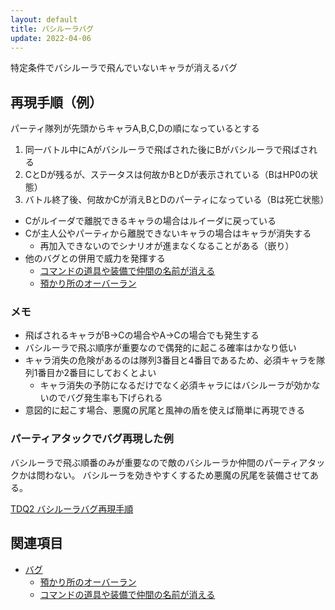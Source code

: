 ```yaml
---
layout: default
title: バシルーラバグ
update: 2022-04-06
---
```


特定条件でバシルーラで飛んでいないキャラが消えるバグ

## 再現手順（例）

パーティ隊列が先頭からキャラA,B,C,Dの順になっているとする

1. 同一バトル中にAがバシルーラで飛ばされた後にBがバシルーラで飛ばされる
2. CとDが残るが、ステータスは何故かBとDが表示されている（BはHP0の状態）
3. バトル終了後、何故かCが消えBとDのパーティになっている（Bは死亡状態）

* Cがルイーダで離脱できるキャラの場合はルイーダに戻っている
* Cが主人公やパーティから離脱できないキャラの場合はキャラが消失する
	* 再加入できないのでシナリオが進まなくなることがある（嵌り）
* 他のバグとの併用で威力を発揮する
	* [コマンドの道具や装備で仲間の名前が消える](bug100)
	* [預かり所のオーバーラン](bug001)

### メモ

* 飛ばされるキャラがB→Cの場合やA→Cの場合でも発生する
* バシルーラで飛ぶ順序が重要なので偶発的に起こる確率はかなり低い
* キャラ消失の危険があるのは隊列3番目と4番目であるため、必須キャラを隊列1番目か2番目にしておくとよい
	* キャラ消失の予防になるだけでなく必須キャラにはバシルーラが効かないのでバグ発生率も下げられる
* 意図的に起こす場合、悪魔の尻尾と風神の盾を使えば簡単に再現できる

### パーティアタックでバグ再現した例

バシルーラで飛ぶ順番のみが重要なので敵のバシルーラか仲間のパーティアタックかは問わない。
バシルーラを効きやすくするため悪魔の尻尾を装備させてある。

>
<script type="application/javascript" src="https://embed.nicovideo.jp/watch/sm40278998/script?w=320&h=180"></script><noscript><a href="https://www.nicovideo.jp/watch/sm40278998">TDQ2 バシルーラバグ再現手順</a></noscript>

## 関連項目

* [バグ](bug)
	* [預かり所のオーバーラン](bug001)
	* [コマンドの道具や装備で仲間の名前が消える](bug100)
